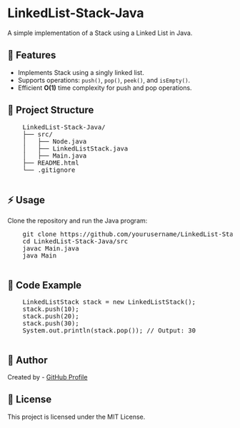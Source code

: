 <!DOCTYPE html>
<html>
<head>
    <title>README - LinkedList Stack in Java</title>
</head>
<body>
    <h1>LinkedList-Stack-Java</h1>
    <p>A simple implementation of a Stack using a Linked List in Java.</p>
  
   <h2>📌 Features</h2>
    <ul>
        <li>Implements Stack using a singly linked list.</li>
        <li>Supports operations: <code>push()</code>, <code>pop()</code>, <code>peek()</code>, and <code>isEmpty()</code>.</li>
        <li>Efficient <strong>O(1)</strong> time complexity for push and pop operations.</li>
    </ul>
    
   <h2>📂 Project Structure</h2>
    <pre>
    LinkedList-Stack-Java/
    ├── src/
    │   ├── Node.java
    │   ├── LinkedListStack.java
    │   ├── Main.java
    ├── README.html
    └── .gitignore
    </pre>
    
   <h2>⚡ Usage</h2>
    <p>Clone the repository and run the Java program:</p>
    <pre>
    git clone https://github.com/yourusername/LinkedList-Stack-Java.git
    cd LinkedList-Stack-Java/src
    javac Main.java
    java Main
    </pre>
  
  <h2>📜 Code Example</h2>
    <pre>
    LinkedListStack stack = new LinkedListStack();
    stack.push(10);
    stack.push(20);
    stack.push(30);
    System.out.println(stack.pop()); // Output: 30
    </pre>
   
   <h2>📌 Author</h2>
    <p>Created by <strong></strong> - <a href="https://.com/yourusername">GitHub Profile</a></p>
  
   <h2>📜 License</h2>
    <p>This project is licensed under the MIT License.</p>
</body>
</html>
